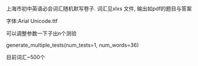 上海市初中英语必会词汇随机默写卷子. 词汇见xlxs 文件, 输出如pdf的题目与答案


字体:Arial Unicode.ttf

可以调整参数一下子出n个测验

generate_multiple_tests(num_tests=1, num_words=36)

目前词汇~500个